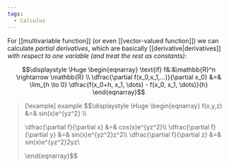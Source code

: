 ```yaml
---
tags:
  - Calculus
---
```

For [[multivariable function]] (or even [[vector-valued function]]) we can calculate *partial derivatives*, which are basically [[derivative|derivatives]] *with respect to one variable (and treat the rest as constants)*:

$$\displaystyle \Huge \begin{eqnarray} 
\text{if} f&:&\mathbb{R}^n \rightarrow \mathbb{R} \\
\dfrac{\partial f(x_0,x_1,...)}{\partial x_0} &=& \lim_{h \to 0} \dfrac{f(x_0+h, x_1, \dots) - f(x_0, x_1, \dots)}{h}
\end{eqnarray}$$

>[!example] example
>$$\displaystyle \Huge \begin{eqnarray} 
>f(x,y,z) &=& sin(x)e^{yz^2} \\\\
>
>\dfrac{\partial f}{\partial x} &=& cos(x)e^{yz^2}\\\\
>\dfrac{\partial f}{\partial y} &=& sin(x)e^{yz^2}z^2\\\\
>\dfrac{\partial f}{\partial z} &=& sin(x)e^{yz^2}2yz\\
>
>\end{eqnarray}$$
